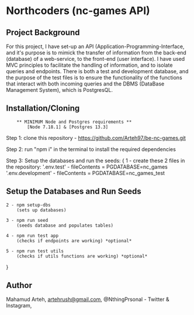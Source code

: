#           Northcoders (nc-games API)


## Project Background

For this project, I have set-up an API (Application-Programming-Interface, and it's purpose is to mimick the transfer of information from the back-end (database) of a web-service, to the front-end (user interface). I have used MVC principles to facilitate the handling of information, and to isolate queries and endpoints. There is both a test and development database, and the purpose of the test files is to ensure the functionality of the functions that interact with both incoming queries and the DBMS (DataBase Management System), which is PostgresQL. 

## Installation/Cloning

        ** MINIMUM Node and Postgres requirements ** 
            [Node 7.18.1] & [Postgres 13.3]

Step 1: clone this repository - https://github.com/Arteh97/be-nc-games.git

Step 2: run "npm i" in the terminal to install the required dependencies

Step 3: Setup the databases and run the seeds: {
    1 - create these 2 files in the repository:
    '.env.test' - fileContents = PGDATABASE=nc_games
    '.env.development' - fileContents = PGDATABASE=nc_games_test

## Setup the Databases and Run Seeds

    2 - npm setup-dbs 
        (sets up databases)

    3 - npm run seed 
        (seeds database and populates tables)

    4 - npm run test app 
        (checks if endpoints are working) *optional*

    5 - npm run test utils 
        (checks if utils functions are working) *optional*
}


## Author

Mahamud Arteh,
artehrush@gmail.com,
@NthingPrsonal - Twitter & Instagram,



